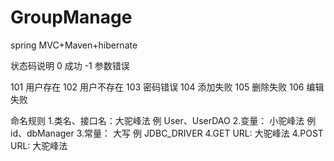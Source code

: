 # GroupManage

spring MVC+Maven+hibernate


状态码说明
0       成功
-1      参数错误

101     用户存在
102     用户不存在
103     密码错误
104     添加失败
105     删除失败
106     编辑失败




命名规则
1.类名、接口名：大驼峰法 例 User、UserDAO
2.变量：       小驼峰法 例 id、dbManager
3.常量：       大写     例 JDBC_DRIVER
4.GET URL:    大驼峰法
4.POST URL:   大驼峰法




